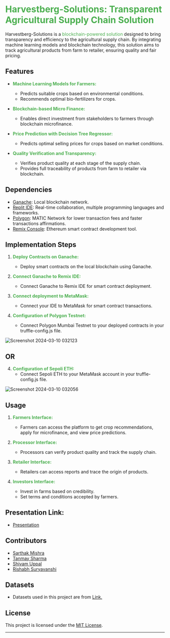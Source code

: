 
# <span style="color:#4CAF50">Harvestberg-Solutions: Transparent Agricultural Supply Chain Solution</span>

Harvestberg-Solutions is a <span style="color:#4CAF50">blockchain-powered solution</span> designed to bring transparency and efficiency to the agricultural supply chain. By integrating machine learning models and blockchain technology, this solution aims to track agricultural products from farm to retailer, ensuring quality and fair pricing.


## Features

- **<span style="color:#4CAF50">Machine Learning Models for Farmers:</span>**
  - Predicts suitable crops based on environmental conditions.
  - Recommends optimal bio-fertilizers for crops.

- **<span style="color:#4CAF50">Blockchain-based Micro Finance:</span>**
  - Enables direct investment from stakeholders to farmers through blockchain microfinance.

- **<span style="color:#4CAF50">Price Prediction with Decision Tree Regressor:</span>**
  - Predicts optimal selling prices for crops based on market conditions.

- **<span style="color:#4CAF50">Quality Verification and Transparency:</span>**
  - Verifies product quality at each stage of the supply chain.
  - Provides full traceability of products from farm to retailer via blockchain.


## Dependencies

- [Ganache](https://www.trufflesuite.com/ganache): Local blockchain network.
- [Replit IDE](https://replit.com/): Real-time collaboration, multiple programming languages and frameworks.
- [Polygon](https://polygon.technology/): MATIC Network for lower transaction fees and faster transactions affirmations.
- [Remix Console](https://remix.ethereum.org/): Ethereum smart contract development tool.


## Implementation Steps

1. **<span style="color:#4CAF50">Deploy Contracts on Ganache:</span>**
   - Deploy smart contracts on the local blockchain using Ganache.

2. **<span style="color:#4CAF50">Connect Ganache to Remix IDE:</span>**
   - Connect Ganache to Remix IDE for smart contract deployment.
  
3. **<span style="color:#4CAF50">Connect deployment to MetaMask:</span>**
   - Connect your IDE to MetaMask for smart contract transactions.

4. **<span style="color:#4CAF50">Configuration of Polygon Testnet:</span>**
   - Connect Polygon Mumbai Testnet to your deployed contracts in your truffle-config.js file.

![Screenshot 2024-03-10 032123](https://github.com/Sarthak-Mishra-5/Test/assets/123402362/f5f00381-a922-474a-aba4-e715698bf2b3)

##                            OR

4. **<span style="color:#4CAF50">Configuration of Sepoli ETH:</span>**
   - Connect Sepoli ETH to your MetaMask account in your truffle-config.js file.

![Screenshot 2024-03-10 032056](https://github.com/Sarthak-Mishra-5/Test/assets/123402362/a1482298-b607-4ee1-a769-af452995e8e4)


## Usage

1. **<span style="color:#4CAF50">Farmers Interface:</span>**
   - Farmers can access the platform to get crop recommendations, apply for microfinance, and view price predictions.

2. **<span style="color:#4CAF50">Processor Interface:</span>**
   - Processors can verify product quality and track the supply chain.

3. **<span style="color:#4CAF50">Retailer Interface:</span>**
   - Retailers can access reports and trace the origin of products.
  
4. **<span style="color:#4CAF50">Investors Interface:</span>**
   - Invest in farms based on credibility.
   - Set terms and conditions accepted by farmers.


## Presentation Link: 
- <span style="color:#4CAF50">[Presentation](https://prezi.com/view/Ou9kj4uE0gNYn6VqRP13/)</span>


## Contributors

- <span style="color:#4CAF50">[Sarthak Mishra](https://github.com/Sarthak-Mishra-5)</span>
- <span style="color:#4CAF50">[Tanmay Sharma](https://github.com/cbof16)</span>
- <span style="color:#4CAF50">[Shivam Uppal](https://github.com/shivamuppal2318)</span>
- <span style="color:#4CAF50">[Rishabh Suryavanshi](https://github.com/rishh01)</span>


## Datasets
  * Datasets used in this project are from [Link.](https://data.gov.in/)


## License

This project is licensed under the <span style="color:#4CAF50">[MIT License](LICENSE)</span>.

---
